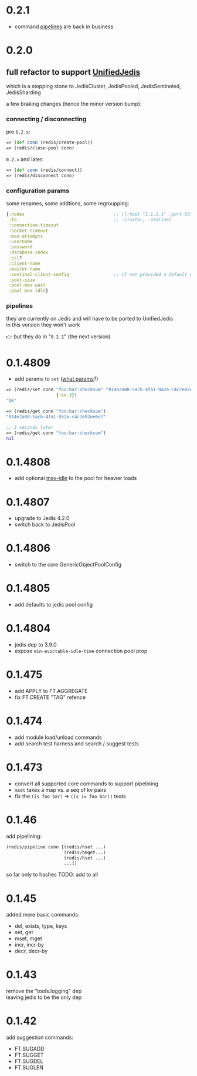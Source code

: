 # 0.2.1

* command [pipelines](https://github.com/tolitius/obiwan#run-commands-in-a-pipeline) are back in business

# 0.2.0

## full refactor to support [UnifiedJedis](https://javadoc.io/static/redis.clients/jedis/5.0.0-beta2/redis/clients/jedis/UnifiedJedis.html)

which is a stepping stone to JedisCluster, JedisPooled, JedisSentineled, JedisSharding

a few braking changes (hence the minor version bump):

### connecting / disconnecting

pre `0.2.x`:
```clojure
=> (def conn (redis/create-pool))
=> (redis/close-pool conn)
```

`0.2.x` and later:

```clojure
=> (def conn (redis/connect))
=> (redis/disconnect conn)
```

### configuration params

some renames, some addtions, some regroupping:

```clojure
{:nodes                                  ;; [{:host "1.1.1.1" :port 6379} {:host "2.2.2.2" :port 6380}]
 :to                                     ;; :cluster, :sentinel
 :connection-timeout
 :socket-timeout
 :max-attempts
 :username
 :password
 :database-index
 :ssl?
 :client-name
 :master-name
 :sentinel-client-config                 ;; if not provided a default config will be created if sentinel is used
 :pool-size
 :pool-max-wait
 :pool-max-idle}
```

### pipelines

they are currently on Jedis and will have to be ported to UnifiedJedis<br/>
in this version they won't work

:point_right: but they do in "`0.2.1`" (the next version)

# 0.1.4809

* add params to `set` ([what params](https://redis.io/commands/set/)?)

```clojure
=> (redis/set conn "foo:bar:checksum" "814e2a88-5acb-4fa1-9a2a-c4c7e82ee6e2"
                   {:ex 3})
"OK"

=> (redis/get conn "foo:bar:checksum")
"814e2a88-5acb-4fa1-9a2a-c4c7e82ee6e2"

;; 3 seconds later
=> (redis/get conn "foo:bar:checksum")
nil
```

# 0.1.4808

* add optional [max-idle](https://commons.apache.org/proper/commons-pool/apidocs/org/apache/commons/pool2/impl/GenericObjectPool.html#setMaxIdle-int-) to the pool for heavier loads

# 0.1.4807

* upgrade to Jedis 4.2.0
* switch back to JedisPool

# 0.1.4806

* switch to the core GenericObjectPoolConfig

# 0.1.4805

* add defaults to jedis pool config

# 0.1.4804

* jedis dep to 3.9.0
* expose `min-evictable-idle-time` connection pool prop

# 0.1.475

* add APPLY to FT.AGGREGATE
* fix FT.CREATE "TAG" refence

# 0.1.474

* add module load/unload commands
* add search test harness and search / suggest tests

# 0.1.473

* convert all supported core commands to support pipelining
* `mset` takes a map vs. a seq of kv pairs
* fix the `(is foo bar)` => `(is (= foo bar))` tests

# 0.1.46

add pipelining:

```clojure
(redis/pipeline conn [(redis/hset ...)
                      (redis/hmget...)
                      (redis/hset ...)
                      ...])
```

so far only to hashes
TODO: add to all

# 0.1.45

added more basic commands:

* del, exists, type, keys
* set, get
* mset, mget
* incr, incr-by
* decr, decr-by

# 0.1.43

remove the "tools.logging" dep<br/>
leaving jedis to be the only dep

# 0.1.42

add suggestion commands:

* FT.SUGADD
* FT.SUGGET
* FT.SUGDEL
* FT.SUGLEN
